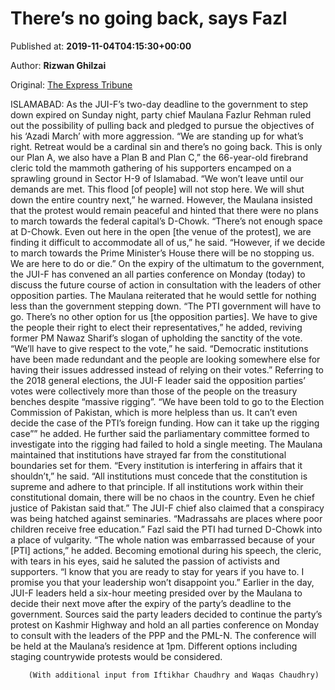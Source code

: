 
# There’s no going back, says Fazl

Published at: **2019-11-04T04:15:30+00:00**

Author: **Rizwan Ghilzai**

Original: [The Express Tribune](https://tribune.com.pk/story/2093031/1-theres-no-going-back-says-fazl/)

ISLAMABAD: As the JUI-F’s two-day deadline to the government to step down expired on Sunday night, party chief Maulana Fazlur Rehman ruled out the possibility of pulling back and pledged to pursue the objectives of his ‘Azadi March’ with more aggression.
“We are standing up for what’s right. Retreat would be a cardinal sin and there’s no going back. This is only our Plan A, we also have a Plan B and Plan C,” the 66-year-old firebrand cleric told the mammoth gathering of his supporters encamped on a sprawling ground in Sector H-9 of Islamabad.
“We won’t leave until our demands are met. This flood [of people] will not stop here. We will shut down the entire country next,” he warned.
However, the Maulana insisted that the protest would remain peaceful and hinted that there were no plans to march towards the federal capital’s D-Chowk.
“There’s not enough space at D-Chowk. Even out here in the open [the venue of the protest], we are finding it difficult to accommodate all of us,” he said. “However, if we decide to march towards the Prime Minister’s House there will be no stopping us. We are here to do or die.”
On the expiry of the ultimatum to the government, the JUI-F has convened an all parties conference on Monday (today) to discuss the future course of action in consultation with the leaders of other opposition parties.
The Maulana reiterated that he would settle for nothing less than the government stepping down.
“The PTI government will have to go. There’s no other option for us [the opposition parties]. We have to give the people their right to elect their representatives,” he added, reviving former PM Nawaz Sharif’s slogan of upholding the sanctity of the vote.
“We’ll have to give respect to the vote,” he said. “Democratic institutions have been made redundant and the people are looking somewhere else for having their issues addressed instead of relying on their votes.”
Referring to the 2018 general elections, the JUI-F leader said the opposition parties’ votes were collectively more than those of the people on the treasury benches despite “massive rigging”.
“We have been told to go to the Election Commission of Pakistan, which is more helpless than us. It can’t even decide the case of the PTI’s foreign funding. How can it take up the rigging case”” he added.
He further said the parliamentary committee formed to investigate into the rigging had failed to hold a single meeting.
The Maulana maintained that institutions have strayed far from the constitutional boundaries set for them.
“Every institution is interfering in affairs that it shouldn’t,” he said.
“All institutions must concede that the constitution is supreme and adhere to that principle. If all institutions work within their constitutional domain, there will be no chaos in the country. Even he chief justice of Pakistan said that.”
The JUI-F chief also claimed that a conspiracy was being hatched against seminaries. “Madrassahs are places where poor children receive free education.”
Fazl said the PTI had turned D-Chowk into a place of vulgarity. “The whole nation was embarrassed because of your [PTI] actions,” he added.
Becoming emotional during his speech, the cleric, with tears in his eyes, said he saluted the passion of activists and supporters. “I know that you are ready to stay for years if you have to. I promise you that your leadership won’t disappoint you.”
Earlier in the day, JUI-F leaders held a six-hour meeting presided over by the Maulana to decide their next move after the expiry of the party’s deadline to the government.
Sources said the party leaders decided to continue the party’s protest on Kashmir Highway and hold an all parties conference on Monday to consult with the leaders of the PPP and the PML-N. The conference will be held at the Maulana’s residence at 1pm. Different options including staging countrywide protests would be considered.
 

        (With additional input from Iftikhar Chaudhry and Waqas Chaudhry)
      
 

